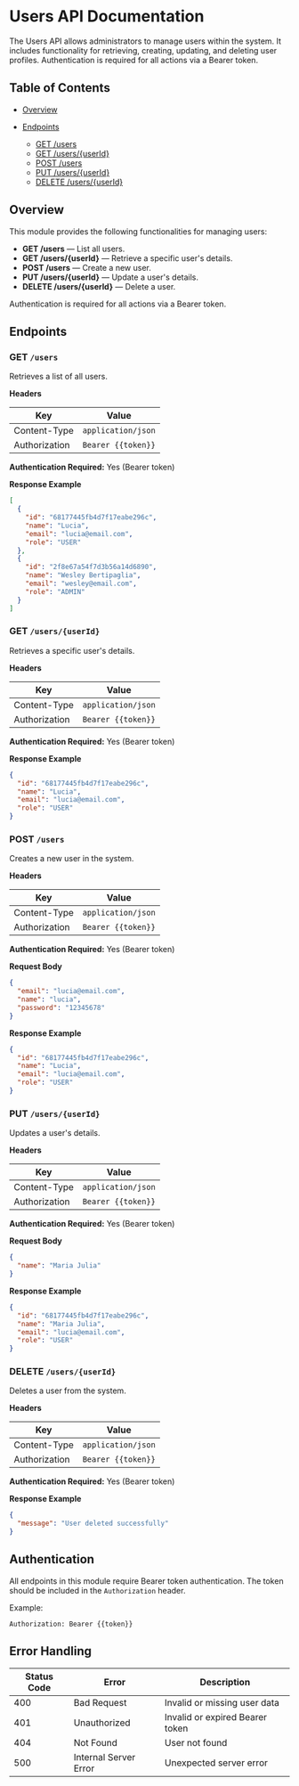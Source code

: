 # Users API Documentation

The Users API allows administrators to manage users within the system. It includes functionality for retrieving, creating, updating, and deleting user profiles. Authentication is required for all actions via a Bearer token.

## Table of Contents

* [Overview](#overview)
* [Endpoints](#endpoints)

  * [GET /users](#get-users)
  * [GET /users/{userId}](#get-user)
  * [POST /users](#post-users)
  * [PUT /users/{userId}](#put-users)
  * [DELETE /users/{userId}](#delete-users)

## Overview

This module provides the following functionalities for managing users:

* **GET /users** — List all users.
* **GET /users/{userId}** — Retrieve a specific user's details.
* **POST /users** — Create a new user.
* **PUT /users/{userId}** — Update a user's details.
* **DELETE /users/{userId}** — Delete a user.

Authentication is required for all actions via a Bearer token.

## Endpoints

### GET `/users`

Retrieves a list of all users.

**Headers**

| Key           | Value              |
| ------------- | ------------------ |
| Content-Type  | `application/json` |
| Authorization | `Bearer {{token}}` |

**Authentication Required:** Yes (Bearer token)

**Response Example**

```json
[
  {
    "id": "68177445fb4d7f17eabe296c",
    "name": "Lucia",
    "email": "lucia@email.com",
    "role": "USER"
  },
  {
    "id": "2f8e67a54f7d3b56a14d6890",
    "name": "Wesley Bertipaglia",
    "email": "wesley@email.com",
    "role": "ADMIN"
  }
]
```

### GET `/users/{userId}`

Retrieves a specific user's details.

**Headers**

| Key           | Value              |
| ------------- | ------------------ |
| Content-Type  | `application/json` |
| Authorization | `Bearer {{token}}` |

**Authentication Required:** Yes (Bearer token)

**Response Example**

```json
{
  "id": "68177445fb4d7f17eabe296c",
  "name": "Lucia",
  "email": "lucia@email.com",
  "role": "USER"
}
```

### POST `/users`

Creates a new user in the system.

**Headers**

| Key           | Value              |
| ------------- | ------------------ |
| Content-Type  | `application/json` |
| Authorization | `Bearer {{token}}` |

**Authentication Required:** Yes (Bearer token)

**Request Body**

```json
{
  "email": "lucia@email.com",
  "name": "lucia",
  "password": "12345678"
}
```

**Response Example**

```json
{
  "id": "68177445fb4d7f17eabe296c",
  "name": "Lucia",
  "email": "lucia@email.com",
  "role": "USER"
}
```

### PUT `/users/{userId}`

Updates a user's details.

**Headers**

| Key           | Value              |
| ------------- | ------------------ |
| Content-Type  | `application/json` |
| Authorization | `Bearer {{token}}` |

**Authentication Required:** Yes (Bearer token)

**Request Body**

```json
{
  "name": "Maria Julia"
}
```

**Response Example**

```json
{
  "id": "68177445fb4d7f17eabe296c",
  "name": "Maria Julia",
  "email": "lucia@email.com",
  "role": "USER"
}
```

### DELETE `/users/{userId}`

Deletes a user from the system.

**Headers**

| Key           | Value              |
| ------------- | ------------------ |
| Content-Type  | `application/json` |
| Authorization | `Bearer {{token}}` |

**Authentication Required:** Yes (Bearer token)

**Response Example**

```json
{
  "message": "User deleted successfully"
}
```

## Authentication

All endpoints in this module require Bearer token authentication. The token should be included in the `Authorization` header.

Example:

```http
Authorization: Bearer {{token}}
```

## Error Handling

| Status Code | Error                 | Description                     |
| ----------- | --------------------- | ------------------------------- |
| 400         | Bad Request           | Invalid or missing user data    |
| 401         | Unauthorized          | Invalid or expired Bearer token |
| 404         | Not Found             | User not found                  |
| 500         | Internal Server Error | Unexpected server error         |
